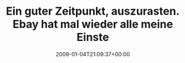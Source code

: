---
retweeted: false
source: <a href="http://twitter.com" rel="nofollow">Twitter Web Client</a>
entities:
  hashtags: []
  symbols: []
  user_mentions: []
  urls: []
display_text_range:
- '0'
- '114'
favorite_count: '0'
id_str: '1095753129'
truncated: false
retweet_count: '0'
id: '1095753129'
created_at: Sun Jan 04 21:09:37 +0000 2009
favorited: false
full_text: |-
  Ein guter Zeitpunkt, auszurasten.
  Ebay hat mal wieder alle meine Einstellungen im "Super-Schnell-Modus" vergessen.
lang: de
tags:
- pesos/twitter
date: '2009-01-04T21:09:37+00:00'
src: https://twitter.com/bascht/status/1095753129
original_url: https://twitter.com/bascht/status/1095753129
type: twitter_tweet
text: |-
  Ein guter Zeitpunkt, auszurasten.
  Ebay hat mal wieder alle meine Einstellungen im "Super-Schnell-Modus" vergessen.
title: |-
  Ein guter Zeitpunkt, auszurasten.
  Ebay hat mal wieder alle meine Einste

---